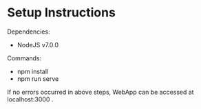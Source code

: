 # Setup Instructions

Dependencies:
* NodeJS v7.0.0

Commands:
* npm install
* npm run serve

If no errors occurred in above steps, WebApp can be accessed at localhost:3000 .
